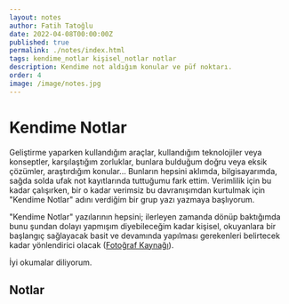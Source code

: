 ```yaml
---
layout: notes
author: Fatih Tatoğlu
date: 2022-04-08T00:00:00Z
published: true
permalink: ./notes/index.html
tags: kendime_notlar kişisel_notlar notlar
description: Kendime not aldığım konular ve püf noktarı.
order: 4
image: /image/notes.jpg
---
```


# Kendime Notlar

Geliştirme yaparken kullandığım araçlar, kullandığım teknolojiler veya konseptler, karşılaştığım zorluklar, bunlara bulduğum doğru veya eksik çözümler, araştırdığım konular... Bunların hepsini aklımda, bilgisayarımda, sağda solda ufak not kayıtlarında tuttuğumu fark ettim. Verimlilik için bu kadar çalışırken, bir o kadar verimsiz bu davranışımdan kurtulmak için "Kendime Notlar" adını verdiğim bir grup yazı yazmaya başlıyorum.

"Kendime Notlar" yazılarının hepsini; ilerleyen zamanda dönüp baktığımda bunu şundan dolayı yapmışım diyebileceğim kadar kişisel, okuyanlara bir başlangıç sağlayacak basit ve devamında yapılması gerekenleri belirtecek kadar yönlendirici olacak ([Fotoğraf Kaynağı](https://www.pexels.com/tr-tr/fotograf/yapiskan-not-lot-1629212/)).

İyi okumalar diliyorum.

## Notlar
